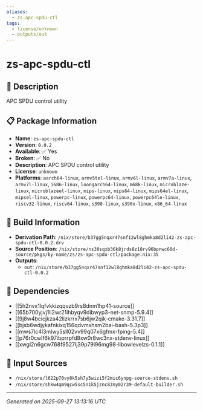 ```yaml
---
aliases:
  - zs-apc-spdu-ctl
tags:
  - license/unknown
  - outputs/out
---
```


# zs-apc-spdu-ctl

## 📝 Description

APC SPDU control utility

## 📋 Package Information

- **Name**: `zs-apc-spdu-ctl`
- **Version**: `0.0.2`
- **Available**: ✅ Yes
- **Broken**: ✅ No
- **Description**: APC SPDU control utility
- **License**: `unknown`
- **Platforms**: `aarch64-linux`, `armv5tel-linux`, `armv6l-linux`, `armv7a-linux`, `armv7l-linux`, `i686-linux`, `loongarch64-linux`, `m68k-linux`, `microblaze-linux`, `microblazeel-linux`, `mips-linux`, `mips64-linux`, `mips64el-linux`, `mipsel-linux`, `powerpc-linux`, `powerpc64-linux`, `powerpc64le-linux`, `riscv32-linux`, `riscv64-linux`, `s390-linux`, `s390x-linux`, `x86_64-linux`

## 🔧 Build Information

- **Derivation Path**: `/nix/store/b37gg5nqxr47snf12wl8ghmka8d2li42-zs-apc-spdu-ctl-0.0.2.drv`
- **Source Position**: `/nix/store/ns30sqxb36k8jrds8z18rv96bpnwc60d-source/pkgs/by-name/zs/zs-apc-spdu-ctl/package.nix:35`
- **Outputs**:
  - `out`:  `/nix/store/b37gg5nqxr47snf12wl8ghmka8d2li42-zs-apc-spdu-ctl-0.0.2`

## 🔗 Dependencies

- [[5h2nvx1lqfvkkizqqvzb9rs8dnm1hp41-source]]
- [[65b700yjvj1li2wr21ihbyqv9dibwyp3-net-snmp-5.9.4]]
- [[9j8w4bcicjkza42lizkrrx7sb6jw2qik-cmake-3.31.7]]
- [[bjsb6wdjykafnkixq156qdvmxhsm2bai-bash-5.3p3]]
- [[mws7lc4l3mlwy5sll02vv99q07x6gfmx-fping-5.4]]
- [[p76r0cwlf6k97ibprrpfd8xw0r8wc3nx-stdenv-linux]]
- [[xwgl2n6gcw768f9527lj39p79l96mg98-libowlevelzs-0.1.1]]

## 📁 Input Sources

- `/nix/store/l622p70vy8k5sh7y5wizi5f2mic6ynpg-source-stdenv.sh`
- `/nix/store/shkw4qm9qcw5sc5n1k5jznc83ny02r39-default-builder.sh`

---
*Generated on 2025-09-27 13:13:16 UTC*
